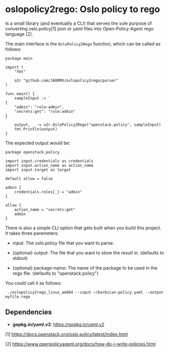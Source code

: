 oslopolicy2rego: Oslo policy to rego
====================================

Is a small library (and eventually a CLI) that serves the sole purpose of
converting oslo.policy[1] json or yaml files into Open-Policy-Agent rego
language [2].

The main interface is the `OsloPolicy2Rego` function, which can be called as
follows:

```
package main

import (
	"fmt"

	o2r "github.com/JAORMX/oslopolicy2rego/parser"
)

func main() {
	sampleInput := `
{
	"admin": "role:admin",
	"secrets:get": "rule:admin"
}
`
	output, _ := o2r.OsloPolicy2Rego("openstack.policy", sampleInput)
	fmt.Println(output)
}
```

The expected output would be:

```
package openstack.policy

import input.credentials as credentials
import input.action_name as action_name
import input.target as target

default allow = false

admin {
    credentials.roles[_] = "admin"
}

allow {
    action_name = "secrets:get"
    admin
}
```

There is also a simple CLI option that gets built when you build this project.
It takes three paremeters:

* input: The oslo.policy file that you want to parse.

* (optional) output: The file that you want to store the result in. (defaults
  to stdout)

* (optional) package-name: The name of the package to be used in the rego file.
  (defaults to "openstack.policy")

You could call it as follows:
```
 ./oslopolicy2rego_linux_amd64 --input ~/barbican-policy.yaml --output myfile.rego
```

Dependencies
------------

- **gopkg.in/yaml.v2**: https://gopkg.in/yaml.v2


[1] https://docs.openstack.org/oslo.policy/latest/index.html

[2] https://www.openpolicyagent.org/docs/how-do-i-write-policies.html
